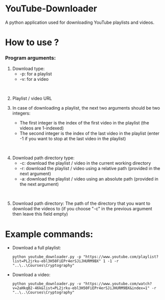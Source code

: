 # YouTube-Downloader

A python application used for downloading YouTube playlists and videos.

# How to use ?

### Program arguments:

1. Download type:
   <ul>
        <li>-p: for a playlist</li>
        <li>-v: for a video</li>
   </ul>
<br>

2. Playlist / video URL


3. In case of downloading a playlist, the next two arguments should be two integers:
    <ul>
        <li>The first integer is the index of the first video in the playlist (the videos are 1-indexed)</li>
        <li>The second integer is the index of the last video in the playlist (enter -1 if you want to stop at the last video in the playlist)</li>
    </ul>
<br>

4. Download path directory type:
    <ul>
        <li>-c: download the playlist / video in the current working directory</li>
        <li>-r: download the playlist / video using a relative path (provided in the next argument)</li>
        <li>-a: download the playlist / video using an absolute path (provided in the next argument)</li>
    </ul>
<br>

5. Download path directory: The path of the directory that you want to download the videos to (if you choose "-c" in the previous argument then leave this field empty)

# Example commands:

* Download a full playlist:

  `python youtube_downloader.py -p "https://www.youtube.com/playlist?list=PL2jrku-ebl3H50FiEPr4erSJiJHURM9BX" 1 -1 -r "..\..\Courses\Cryptography"`

* Download a video:

  `python youtube_downloader.py -v "https://www.youtube.com/watch?v=2aHkqB2-46k&list=PL2jrku-ebl3H50FiEPr4erSJiJHURM9BX&index=1" -r "..\..\Courses\Cryptography"`